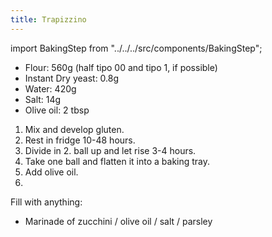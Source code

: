 ```yaml
---
title: Trapizzino
---
```


import BakingStep from "../../../src/components/BakingStep";

- Flour: 560g (half tipo 00 and tipo 1, if possible)
- Instant Dry yeast: 0.8g
- Water: 420g
- Salt: 14g
- Olive oil: 2 tbsp

1. Mix and develop gluten.
1. Rest in fridge 10-48 hours.
1. Divide in 2. ball up and let rise 3-4 hours.
1. Take one ball and flatten it into a baking tray.
1. Add olive oil.
1. <BakingStep temp="250" time="12 minutes" fan preheat />

Fill with anything:
- Marinade of zucchini / olive oil / salt / parsley

